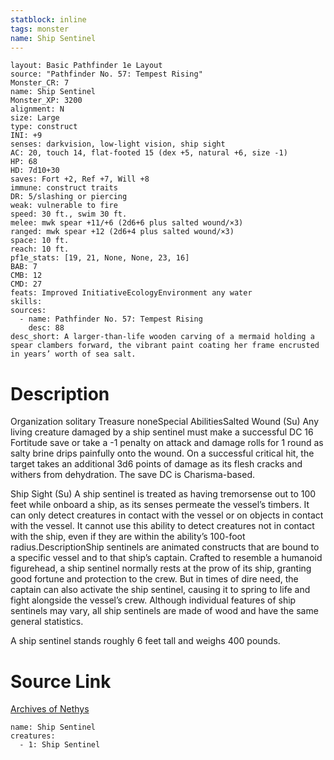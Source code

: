 ```yaml
---
statblock: inline
tags: monster
name: Ship Sentinel
---
```

```statblock
layout: Basic Pathfinder 1e Layout
source: "Pathfinder No. 57: Tempest Rising"
Monster_CR: 7
name: Ship Sentinel
Monster_XP: 3200
alignment: N
size: Large
type: construct
INI: +9
senses: darkvision, low-light vision, ship sight
AC: 20, touch 14, flat-footed 15 (dex +5, natural +6, size -1)
HP: 68
HD: 7d10+30
saves: Fort +2, Ref +7, Will +8
immune: construct traits
DR: 5/slashing or piercing
weak: vulnerable to fire
speed: 30 ft., swim 30 ft.
melee: mwk spear +11/+6 (2d6+6 plus salted wound/×3)
ranged: mwk spear +12 (2d6+4 plus salted wound/×3)
space: 10 ft.
reach: 10 ft.
pf1e_stats: [19, 21, None, None, 23, 16]
BAB: 7
CMB: 12
CMD: 27
feats: Improved InitiativeEcologyEnvironment any water
skills: 
sources:
  - name: Pathfinder No. 57: Tempest Rising
    desc: 88
desc_short: A larger-than-life wooden carving of a mermaid holding a spear clambers forward, the vibrant paint coating her frame encrusted in years’ worth of sea salt.
```
# Description
Organization solitary
Treasure noneSpecial AbilitiesSalted Wound (Su) Any living creature damaged by a ship sentinel must make a successful DC 16 Fortitude save or take a -1 penalty on attack and damage rolls for 1 round as salty brine drips painfully onto the wound. On a successful critical hit, the target takes an additional 3d6 points of damage as its flesh cracks and withers from dehydration. The save DC is Charisma-based.

Ship Sight (Su) A ship sentinel is treated as having tremorsense out to 100 feet while onboard a ship, as its senses permeate the vessel’s timbers. It can only detect creatures in contact with the vessel or on objects in contact with the vessel. It cannot use this ability to detect creatures not in contact with the ship, even if they are within the ability’s 100-foot radius.DescriptionShip sentinels are animated constructs that are bound to a specific vessel and to that ship’s captain. Crafted to resemble a humanoid figurehead, a ship sentinel normally rests at the prow of its ship, granting good fortune and protection to the crew. But in times of dire need, the captain can also activate the ship sentinel, causing it to spring to life and fight alongside the vessel’s crew. Although individual features of ship sentinels may vary, all ship sentinels are made of wood and have the same general statistics.

A ship sentinel stands roughly 6 feet tall and weighs 400 pounds.
# Source Link
[Archives of Nethys](https://aonprd.com/MonsterDisplay.aspx?ItemName=Ship%20Sentinel)
```encounter-table
name: Ship Sentinel
creatures:
  - 1: Ship Sentinel
```
